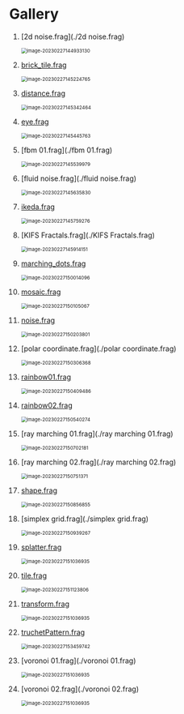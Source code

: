# Gallery

1. [2d noise.frag](./2d noise.frag)

   <img src="./images/1.gif" alt="image-20230227144933130" style="zoom:67%;" />

2. [brick_tile.frag](./brick_tile.frag)

   <img src="./images/image-20230227145224765.png" alt="image-20230227145224765" style="zoom: 67%;" />

3. [distance.frag](./distance.frag)

   <img src="./images/2.gif" alt="image-20230227145342464" style="zoom:67%;" />

4. [eye.frag](./eye.frag)

   <img src="./images/3.gif" alt="image-20230227145445763" style="zoom:67%;" />

5. [fbm 01.frag](./fbm 01.frag)

   <img src="./images/image-20230227145539979.png" alt="image-20230227145539979" style="zoom:67%;" />

6. [fluid noise.frag](./fluid noise.frag)

   <img src="./images/4.gif" alt="image-20230227145635830" style="zoom:67%;" />

7. [ikeda.frag](./ikeda.frag)

   <img src="./images/5.gif" alt="image-20230227145759276" style="zoom:67%;" />

8. [KIFS Fractals.frag](./KIFS Fractals.frag)

   <img src="./images/image-20230227145914151.png" alt="image-20230227145914151" style="zoom:67%;" />

9. [marching_dots.frag](./marching_dots.frag)

   <img src="./images/6.gif" alt="image-20230227150014096" style="zoom:67%;" />

10. [mosaic.frag](./mosaic.frag)

    <img src="./images/image-20230227150105067.png" alt="image-20230227150105067" style="zoom:67%;" />

11. [noise.frag](./noise.frag)

    <img src="./images/image-20230227150203801.png" alt="image-20230227150203801" style="zoom:67%;" />

12. [polar coordinate.frag](./polar coordinate.frag)

    <img src="./images/7.gif" alt="image-20230227150306368" style="zoom:67%;" />

13. [rainbow01.frag](./rainbow01.frag)

    <img src="./images/image-20230227150409486.png" alt="image-20230227150409486" style="zoom:67%;" />

14. [rainbow02.frag](./rainbow02.frag)

    <img src="./images/image-20230227150540274.png" alt="image-20230227150540274" style="zoom:67%;" />

15. [ray marching 01.frag](./ray marching 01.frag)

    <img src="./images/8.gif" alt="image-20230227150702181" style="zoom:67%;" />

16. [ray marching 02.frag](./ray marching 02.frag)

    <img src="./images/9.gif" alt="image-20230227150751371" style="zoom:67%;" />

17. [shape.frag](./shape.frag)

    <img src="./images/10.gif" alt="image-20230227150856855" style="zoom:67%;" />

18. [simplex grid.frag](./simplex grid.frag)

    <img src="./images/image-20230227150939267.png" alt="image-20230227150939267" style="zoom:67%;" />

19. [splatter.frag](./splatter.frag)

    <img src="./images/11.gif" alt="image-20230227151036935" style="zoom:67%;" />

20. [tile.frag](./tile.frag)

    <img src="./images/image-20230227151123806.png" alt="image-20230227151123806" style="zoom:67%;" />

21. [transform.frag](./transform.frag)

    <img src="./images/12.gif" alt="image-20230227151036935" style="zoom:67%;" />

22. [truchetPattern.frag](./truchetPattern.frag)

    <img src="./images/image-20230227153459742.png" alt="image-20230227153459742" style="zoom:67%;" />

23. [voronoi 01.frag](./voronoi 01.frag)

    <img src="./images/13.gif" alt="image-20230227151036935" style="zoom:67%;" />

24. [voronoi 02.frag](./voronoi 02.frag)

    <img src="./images/14.gif" alt="image-20230227151036935" style="zoom:67%;" />
